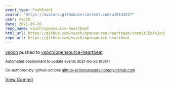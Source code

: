 ```yaml
---
event_type: PushEvent
avatar: "https://avatars.githubusercontent.com/u/814322?"
user: vsoch
date: 2021-06-26
repo_name: vsoch/opensource-heartbeat
html_url: https://github.com/vsoch/opensource-heartbeat/commit/5b4c2c99d43e9be8a42b75d59704b7e2ebc10e78
repo_url: https://github.com/vsoch/opensource-heartbeat
---
```


<a href='https://github.com/vsoch' target='_blank'>vsoch</a> pushed to <a href='https://github.com/vsoch/opensource-heartbeat' target='_blank'>vsoch/opensource-heartbeat</a>

<small>Automated deployment to update events 2021-06-26 (#314)

Co-authored-by: github-actions <github-actions@users.noreply.github.com></small>

<a href='https://github.com/vsoch/opensource-heartbeat/commit/5b4c2c99d43e9be8a42b75d59704b7e2ebc10e78' target='_blank'>View Commit</a>
